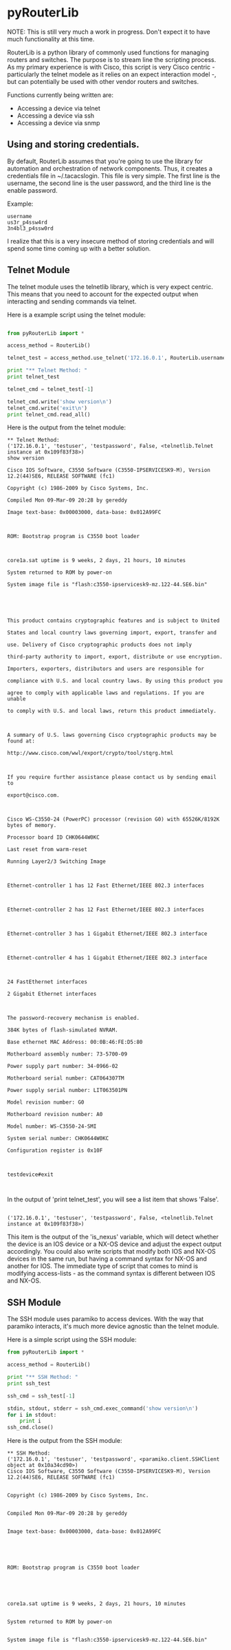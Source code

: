 pyRouterLib
===========

NOTE: This is still very much a work in progress. Don't expect it to have much functionality at this time.

RouterLib is a python library of commonly used functions for managing routers and switches. The purpose is to stream line the scripting process. As my primary experience is with Cisco, this script is very Cisco centric - particularly the telnet modele as it relies on an expect interaction model -, but can potentially be used with other vendor routers and switches.

Functions currently being written are:

* Accessing a device via telnet
* Accessing a device via ssh
* Accessing a device via snmp

## Using and storing credentials. 

By default, RouterLib assumes that you're going to use the library for automation and orchestration of network components. Thus, it creates a credentials file in ~/.tacacslogin. This file is very simple. The first line is the username, the second line is the user password, and the third line is the enable password. 

Example:

```
username
us3r_p4ssw4rd
3n4bl3_p4ssw0rd
```

I realize that this is a very insecure method of storing credentials and will spend some time coming up with a better solution.

## Telnet Module

The telnet module uses the telnetlib library, which is very expect centric. This means that you need to account for the expected output when interacting and sending commands via telnet.

Here is a example script using the telnet module:

```python

from pyRouterLib import *

access_method = RouterLib()

telnet_test = access_method.use_telnet('172.16.0.1', RouterLib.username, RouterLib.password)

print "** Telnet Method: "
print telnet_test

telnet_cmd = telnet_test[-1]

telnet_cmd.write('show version\n')
telnet_cmd.write('exit\n')
print telnet_cmd.read_all()

```

Here is the output from the telnet module:

```
** Telnet Method: 
('172.16.0.1', 'testuser', 'testpassword', False, <telnetlib.Telnet instance at 0x109f83f38>)
show version

Cisco IOS Software, C3550 Software (C3550-IPSERVICESK9-M), Version 12.2(44)SE6, RELEASE SOFTWARE (fc1)

Copyright (c) 1986-2009 by Cisco Systems, Inc.

Compiled Mon 09-Mar-09 20:28 by gereddy

Image text-base: 0x00003000, data-base: 0x012A99FC



ROM: Bootstrap program is C3550 boot loader



core1a.sat uptime is 9 weeks, 2 days, 21 hours, 10 minutes

System returned to ROM by power-on

System image file is "flash:c3550-ipservicesk9-mz.122-44.SE6.bin"





This product contains cryptographic features and is subject to United

States and local country laws governing import, export, transfer and

use. Delivery of Cisco cryptographic products does not imply

third-party authority to import, export, distribute or use encryption.

Importers, exporters, distributors and users are responsible for

compliance with U.S. and local country laws. By using this product you

agree to comply with applicable laws and regulations. If you are unable

to comply with U.S. and local laws, return this product immediately.



A summary of U.S. laws governing Cisco cryptographic products may be found at:

http://www.cisco.com/wwl/export/crypto/tool/stqrg.html



If you require further assistance please contact us by sending email to

export@cisco.com.



Cisco WS-C3550-24 (PowerPC) processor (revision G0) with 65526K/8192K bytes of memory.

Processor board ID CHK0644W0KC

Last reset from warm-reset

Running Layer2/3 Switching Image



Ethernet-controller 1 has 12 Fast Ethernet/IEEE 802.3 interfaces



Ethernet-controller 2 has 12 Fast Ethernet/IEEE 802.3 interfaces



Ethernet-controller 3 has 1 Gigabit Ethernet/IEEE 802.3 interface



Ethernet-controller 4 has 1 Gigabit Ethernet/IEEE 802.3 interface



24 FastEthernet interfaces

2 Gigabit Ethernet interfaces



The password-recovery mechanism is enabled.

384K bytes of flash-simulated NVRAM.

Base ethernet MAC Address: 00:0B:46:FE:D5:80

Motherboard assembly number: 73-5700-09

Power supply part number: 34-0966-02

Motherboard serial number: CAT064307TM

Power supply serial number: LIT063501PN

Model revision number: G0

Motherboard revision number: A0

Model number: WS-C3550-24-SMI

System serial number: CHK0644W0KC

Configuration register is 0x10F



testdevice#exit



```

In the output of 'print telnet_test', you will see a list item that shows 'False'.

```

('172.16.0.1', 'testuser', 'testpassword', False, <telnetlib.Telnet instance at 0x109f83f38>)

```

This item is the output of the 'is_nexus' variable, which will detect whether the device is an IOS device or a NX-OS device and adjust the expect output accordingly. You could also write scripts that modify both IOS and NX-OS devices in the same run, but having a command syntax for NX-OS and another for IOS. The immediate type of script that comes to mind is modifying access-lists - as the command syntax is different between IOS and NX-OS.

## SSH Module

The SSH module uses paramiko to access devices. With the way that paramiko interacts, it's much more device agnostic than the telnet module.

Here is a simple script using the SSH module:

```python
from pyRouterLib import *

access_method = RouterLib()

print "** SSH Method: " 
print ssh_test

ssh_cmd = ssh_test[-1]

stdin, stdout, stderr = ssh_cmd.exec_command('show version\n')
for i in stdout:
	print i
ssh_cmd.close()
``` 

Here is the output from the SSH module:

```
** SSH Method: 
('172.16.0.1', 'testuser', 'testpassword', <paramiko.client.SSHClient object at 0x10a34cd90>)
Cisco IOS Software, C3550 Software (C3550-IPSERVICESK9-M), Version 12.2(44)SE6, RELEASE SOFTWARE (fc1)


Copyright (c) 1986-2009 by Cisco Systems, Inc.


Compiled Mon 09-Mar-09 20:28 by gereddy


Image text-base: 0x00003000, data-base: 0x012A99FC





ROM: Bootstrap program is C3550 boot loader





core1a.sat uptime is 9 weeks, 2 days, 21 hours, 10 minutes


System returned to ROM by power-on


System image file is "flash:c3550-ipservicesk9-mz.122-44.SE6.bin"








This product contains cryptographic features and is subject to United


States and local country laws governing import, export, transfer and


use. Delivery of Cisco cryptographic products does not imply


third-party authority to import, export, distribute or use encryption.


Importers, exporters, distributors and users are responsible for


compliance with U.S. and local country laws. By using this product you


agree to comply with applicable laws and regulations. If you are unable


to comply with U.S. and local laws, return this product immediately.





A summary of U.S. laws governing Cisco cryptographic products may be found at:


http://www.cisco.com/wwl/export/crypto/tool/stqrg.html





If you require further assistance please contact us by sending email to


export@cisco.com.





Cisco WS-C3550-24 (PowerPC) processor (revision G0) with 65526K/8192K bytes of memory.


Processor board ID CHK0644W0KC


Last reset from warm-reset


Running Layer2/3 Switching Image





Ethernet-controller 1 has 12 Fast Ethernet/IEEE 802.3 interfaces





Ethernet-controller 2 has 12 Fast Ethernet/IEEE 802.3 interfaces





Ethernet-controller 3 has 1 Gigabit Ethernet/IEEE 802.3 interface





Ethernet-controller 4 has 1 Gigabit Ethernet/IEEE 802.3 interface





24 FastEthernet interfaces


2 Gigabit Ethernet interfaces





The password-recovery mechanism is enabled.


384K bytes of flash-simulated NVRAM.


Base ethernet MAC Address: 00:0B:46:FE:D5:80


Motherboard assembly number: 73-5700-09


Power supply part number: 34-0966-02


Motherboard serial number: CAT064307TM


Power supply serial number: LIT063501PN


Model revision number: G0


Motherboard revision number: A0


Model number: WS-C3550-24-SMI


System serial number: CHK0644W0KC


Configuration register is 0x10F



```

Currently, the SNMP module is a work in progress. I'll update the documentation when I have completed it.